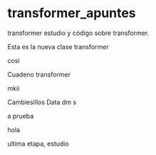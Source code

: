 # transformer_apuntes
transformer
estudio y código sobre transformer.

Esta es la nueva clase transformer

cosi

Cuadeno transformer

mkii

Cambiesillos Data
dm s

a prueba

hola


ultima etapa, estudio 

